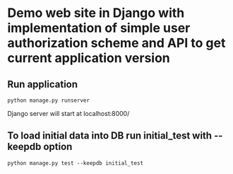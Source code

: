# Demo web site in Django with implementation of simple user authorization scheme and API to get current application version

## Run application
```
python manage.py runserver
```
Django server will start at localhost:8000/


## To load initial data into DB run initial_test with --keepdb option
```
python manage.py test --keepdb initial_test
```

